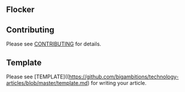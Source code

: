 ## Flocker


## Contributing
Please see [CONTRIBUTING](https://github.com/bigambitions/technology-articles/blob/master/contributing.md) for details.

## Template
Please see [TEMPLATE]((https://github.com/bigambitions/technology-articles/blob/master/template.md) for writing your article. 

